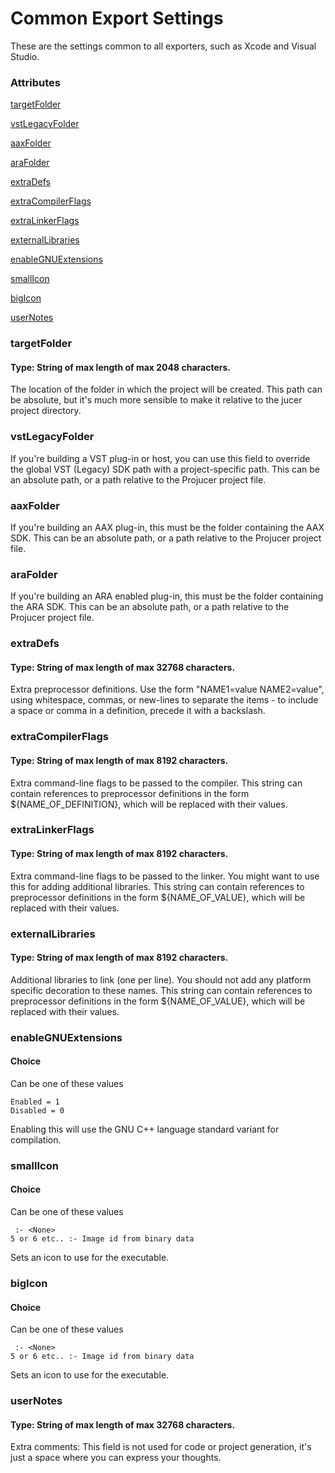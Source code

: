 # Common Export Settings #

These are the settings common to all exporters, such as Xcode and Visual Studio.

### Attributes ###
[targetFolder](#targetfolder)

[vstLegacyFolder](#vstlegacyfolder)

[aaxFolder](#aaxfolder)

[araFolder](#arafolder)

[extraDefs](#extradefs)

[extraCompilerFlags](#extracompilerflags)

[extraLinkerFlags](#extralinkerflags)

[externalLibraries](#externallibraries)

[enableGNUExtensions](#enablegnuextensions)

[smallIcon](#smallicon)

[bigIcon](#bigicon)

[userNotes](#usernotes)


### targetFolder
#### Type: String of max length of max 2048 characters. ####
The location of the folder in which the project will be created. This path can be absolute, but it's much more sensible to make it relative to the jucer project directory.
### vstLegacyFolder
If you're building a VST plug-in or host, you can use this field to override the global VST (Legacy) SDK path with a project-specific path. This can be an absolute path, or a path relative to the Projucer project file.
### aaxFolder
If you're building an AAX plug-in, this must be the folder containing the AAX SDK. This can be an absolute path, or a path relative to the Projucer project file.
### araFolder
If you're building an ARA enabled plug-in, this must be the folder containing the ARA SDK. This can be an absolute path, or a path relative to the Projucer project file.
### extraDefs
#### Type: String of max length of max 32768 characters. ####
Extra preprocessor definitions. Use the form "NAME1=value NAME2=value", using whitespace, commas, or new-lines to separate the items - to include a space or comma in a definition, precede it with a backslash.
### extraCompilerFlags
#### Type: String of max length of max 8192 characters. ####
Extra command-line flags to be passed to the compiler. This string can contain references to preprocessor definitions in the form ${NAME_OF_DEFINITION}, which will be replaced with their values.
### extraLinkerFlags
#### Type: String of max length of max 8192 characters. ####
Extra command-line flags to be passed to the linker. You might want to use this for adding additional libraries. This string can contain references to preprocessor definitions in the form ${NAME_OF_VALUE}, which will be replaced with their values.
### externalLibraries
#### Type: String of max length of max 8192 characters. ####
Additional libraries to link (one per line). You should not add any platform specific decoration to these names. This string can contain references to preprocessor definitions in the form ${NAME_OF_VALUE}, which will be replaced with their values.
### enableGNUExtensions
#### Choice ####
Can be one of these values
```
Enabled = 1
Disabled = 0
```
Enabling this will use the GNU C++ language standard variant for compilation.
### smallIcon
#### Choice ####
Can be one of these values
```
 :- <None>
5 or 6 etc.. :- Image id from binary data
```
Sets an icon to use for the executable.
### bigIcon
#### Choice ####
Can be one of these values
```
 :- <None>
5 or 6 etc.. :- Image id from binary data
```
Sets an icon to use for the executable.
### userNotes
#### Type: String of max length of max 32768 characters. ####
Extra comments: This field is not used for code or project generation, it's just a space where you can express your thoughts.
